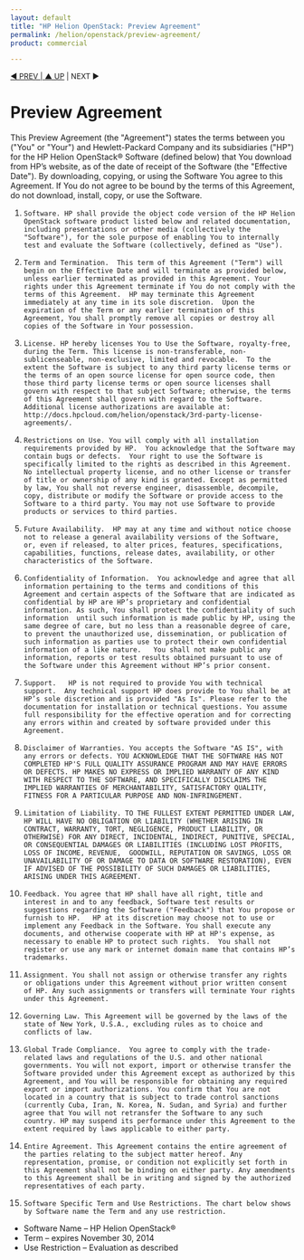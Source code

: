 ```yaml
---
layout: default
title: "HP Helion OpenStack: Preview Agreement"
permalink: /helion/openstack/preview-agreement/
product: commercial

---
```


<p style="font-size: small;"> <a href="/helion/openstack/">&#9664; PREV | <a href="/helion/openstack/">&#9650; UP</a> | NEXT &#9654; </p>

# Preview Agreement
 This Preview Agreement (the "Agreement") states the terms between  you ("You" or "Your")  and Hewlett-Packard Company and its subsidiaries ("HP") for the HP Helion OpenStack&reg; Software (defined below) that You download from HP’s website, as of the date of receipt of the Software (the "Effective Date").  By downloading, copying, or using the Software You agree to this Agreement.  If You do not agree to be bound by the terms of this Agreement, do not download, install, copy, or use the Software.

1.     Software. HP shall provide the object code version of the HP Helion OpenStack software product listed below and related documentation, including presentations or other media (collectively the "Software"), for the sole purpose of enabling You to internally test and evaluate the Software (collectively, defined as "Use").
2.     Term and Termination.  This term of this Agreement ("Term") will begin on the Effective Date and will terminate as provided below, unless earlier terminated as provided in this Agreement. Your rights under this Agreement terminate if You do not comply with the terms of this Agreement.  HP may terminate this Agreement immediately at any time in its sole discretion.  Upon the expiration of the Term or any earlier termination of this Agreement, You shall promptly remove all copies or destroy all copies of the Software in Your possession.   
3.     License. HP hereby licenses You to Use the Software, royalty-free, during the Term. This license is non-transferable, non-sublicenseable, non-exclusive, limited and revocable.  To the extent the Software is subject to any third party license terms or the terms of an open source license for open source code, then those third party license terms or open source licenses shall govern with respect to that subject Software; otherwise, the terms of this Agreement shall govern with regard to the Software.  Additional license authorizations are available at:   http://docs.hpcloud.com/helion/openstack/3rd-party-license-agreements/.
4.     Restrictions on Use. You will comply with all installation requirements provided by HP.  You acknowledge that the Software may contain bugs or defects.  Your right to use the Software is specifically limited to the rights as described in this Agreement. No intellectual property license, and no other license or transfer of title or ownership of any kind is granted. Except as permitted by law, You shall not reverse engineer, disassemble, decompile, copy, distribute or modify the Software or provide access to the Software to a third party. You may not use Software to provide products or services to third parties.
5.     Future Availability.  HP may at any time and without notice choose not to release a general availability versions of the Software,  or, even if released, to alter prices, features, specifications, capabilities, functions, release dates, availability, or other characteristics of the Software. 
6.     Confidentiality of Information.  You acknowledge and agree that all information pertaining to the terms and conditions of this Agreement and certain aspects of the Software that are indicated as confidential by HP are HP’s proprietary and confidential information. As such, You shall protect the confidentiality of such information  until such information is made public by HP, using the same degree of care, but no less than a reasonable degree of care, to prevent the unauthorized use, dissemination, or publication of such information as parties use to protect their own confidential information of a like nature.   You shall not make public any information, reports or test results obtained pursuant to use of the Software under this Agreement without HP’s prior consent.
7.     Support.   HP is not required to provide You with technical support.  Any technical support HP does provide to You shall be at HP’s sole discretion and is provided "As Is". Please refer to the documentation for installation or technical questions. You assume full responsibility for the effective operation and for correcting any errors within and created by software provided under this Agreement.
8.     Disclaimer of Warranties. You accepts the Software "AS IS", with any errors or defects. YOU ACKNOWLEDGE THAT THE SOFTWARE HAS NOT COMPLETED HP'S FULL QUALITY ASSURANCE PROGRAM AND MAY HAVE ERRORS OR DEFECTS. HP MAKES NO EXPRESS OR IMPLIED WARRANTY OF ANY KIND WITH RESPECT TO THE SOFTWARE, AND SPECIFICALLY DISCLAIMS THE IMPLIED WARRANTIES OF MERCHANTABILITY, SATISFACTORY QUALITY, FITNESS FOR A PARTICULAR PURPOSE AND NON-INFRINGEMENT.
9.     Limitation of Liability. TO THE FULLEST EXTENT PERMITTED UNDER LAW, HP WILL HAVE NO OBLIGATION OR LIABILITY (WHETHER ARISING IN CONTRACT, WARRANTY, TORT, NEGLIGENCE, PRODUCT LIABILITY, OR OTHERWISE) FOR ANY DIRECT, INCIDENTAL, INDIRECT, PUNITIVE, SPECIAL, OR CONSEQUENTIAL DAMAGES OR LIABILITIES (INCLUDING LOST PROFITS, LOSS OF INCOME, REVENUE,  GOODWILL, REPUTATION OR SAVINGS, LOSS OR UNAVAILABILITY OF OR DAMAGE TO DATA OR SOFTWARE RESTORATION), EVEN IF ADVISED OF THE POSSIBILITY OF SUCH DAMAGES OR LIABILITIES, ARISING UNDER THIS AGREEMENT.
10.     Feedback. You agree that HP shall have all right, title and interest in and to any feedback, Software test results or suggestions regarding the Software ("Feedback") that You propose or furnish to HP.   HP at its discretion may choose not to use or implement any Feedback in the Software. You shall execute any documents, and otherwise cooperate with HP at HP's expense, as necessary to enable HP to protect such rights.  You shall not register or use any mark or internet domain name that contains HP’s trademarks.   
11.     Assignment. You shall not assign or otherwise transfer any rights or obligations under this Agreement without prior written consent of HP. Any such assignments or transfers will terminate Your rights under this Agreement. 
12.     Governing Law. This Agreement will be governed by the laws of the state of New York, U.S.A., excluding rules as to choice and conflicts of law.  
13.     Global Trade Compliance.  You agree to comply with the trade-related laws and regulations of the U.S. and other national governments. You will not export, import or otherwise transfer the Software provided under this Agreement except as authorized by this Agreement, and You will be responsible for obtaining any required export or import authorizations. You confirm that You are not located in a country that is subject to trade control sanctions (currently Cuba, Iran, N. Korea, N. Sudan, and Syria) and further agree that You will not retransfer the Software to any such country. HP may suspend its performance under this Agreement to the extent required by laws applicable to either party.
14.     Entire Agreement. This Agreement contains the entire agreement of the parties relating to the subject matter hereof. Any representation, promise, or condition not explicitly set forth in this Agreement shall not be binding on either party. Any amendments to this Agreement shall be in writing and signed by the authorized representatives of each party.
15.     Software Specific Term and Use Restrictions. The chart below shows by Software name the Term and any use restriction.

 * Software Name &ndash; HP Helion OpenStack&reg;
 * Term &ndash; expires November 30, 2014
 * Use Restriction &ndash; Evaluation as described

